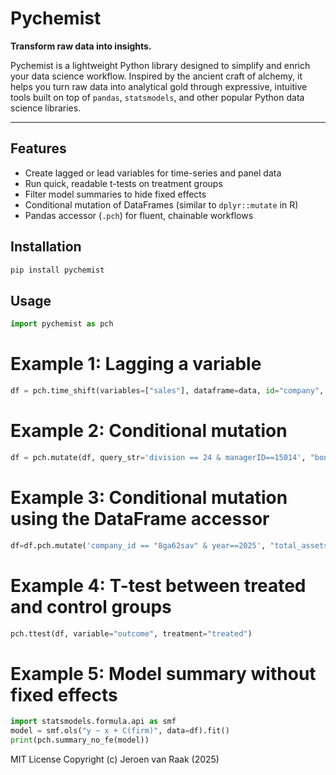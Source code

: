 # Pychemist

**Transform raw data into insights.**

Pychemist is a lightweight Python library designed to simplify and enrich your data science workflow. Inspired by the ancient craft of alchemy, it helps you turn raw data into analytical gold through expressive, intuitive tools built on top of `pandas`, `statsmodels`, and other popular Python data science libraries.

---

## Features

- Create lagged or lead variables for time-series and panel data
- Run quick, readable t-tests on treatment groups
- Filter model summaries to hide fixed effects
- Conditional mutation of DataFrames (similar to `dplyr::mutate` in R)
- Pandas accessor (`.pch`) for fluent, chainable workflows

## Installation

```bash
pip install pychemist
```

## Usage
```python
import pychemist as pch
```

# Example 1: Lagging a variable
```python
df = pch.time_shift(variables=["sales"], dataframe=data, id="company", time="year", shift=1)
```

# Example 2: Conditional mutation
```python
df = pch.mutate(df, query_str='division == 24 & managerID==15014', "bonus", 1000)
```

# Example 3: Conditional mutation using the DataFrame accessor
```python
df=df.pch.mutate('company_id == "8ga62sav" & year==2025', "total_assets", 82000000)
```

# Example 4: T-test between treated and control groups
```python
pch.ttest(df, variable="outcome", treatment="treated")
```

# Example 5: Model summary without fixed effects
```python
import statsmodels.formula.api as smf
model = smf.ols("y ~ x + C(firm)", data=df).fit()
print(pch.summary_no_fe(model))
```


MIT License
Copyright (c) Jeroen van Raak (2025)